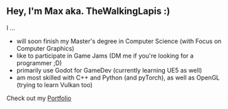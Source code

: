 ## Hey, I'm Max aka. TheWalkingLapis :)

I ...
- will soon finish my Master's degree in Computer Science (with Focus on Computer Graphics)
- like to participate in Game Jams (DM me if you're looking for a programmer ;D)
- primarily use Godot for GameDev (currently learning UE5 as well)
- am most skilled with C++ and Python (and pyTorch), as well as OpenGL (trying to learn Vulkan too)

Check out my [Portfolio](https://thewalkinglapis.github.io/)

<!--
**TheWalkingLapis/thewalkinglapis** is a ✨ _special_ ✨ repository because its `README.md` (this file) appears on your GitHub profile.

Here are some ideas to get you started:

- 🔭 I’m currently working on ...
- 🌱 I’m currently learning ...
- 👯 I’m looking to collaborate on ...
- 🤔 I’m looking for help with ...
- 💬 Ask me about ...
- 📫 How to reach me: ...
- 😄 Pronouns: ...
- ⚡ Fun fact: ...
-->
